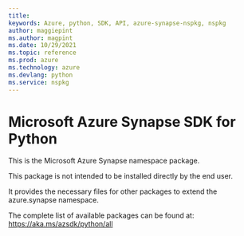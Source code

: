 ```yaml
---
title: 
keywords: Azure, python, SDK, API, azure-synapse-nspkg, nspkg
author: maggiepint
ms.author: magpint
ms.date: 10/29/2021
ms.topic: reference
ms.prod: azure
ms.technology: azure
ms.devlang: python
ms.service: nspkg
---
```


# Microsoft Azure Synapse SDK for Python

This is the Microsoft Azure Synapse namespace package.

This package is not intended to be installed directly by the end user.

It provides the necessary files for other packages to extend the
azure.synapse namespace.

The complete list of available packages can be found at:
https://aka.ms/azsdk/python/all

